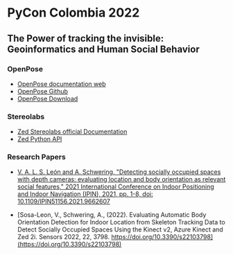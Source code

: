 # PyCon Colombia 2022

## The Power of tracking the invisible: Geoinformatics and Human Social Behavior

### OpenPose

- [OpenPose documentation web](https://cmu-perceptual-computing-lab.github.io/openpose/web/html/doc/index.html)
- [OpenPose Github](https://github.com/CMU-Perceptual-Computing-Lab/openpose)
- [OpenPose Download](https://github.com/CMU-Perceptual-Computing-Lab/openpose/releases/tag/v1.7.0)

### Stereolabs

- [Zed Stereolabs official Documentation](https://www.stereolabs.com/docs/)
- [Zed Python API](https://www.stereolabs.com/docs/app-development/python/install/)


### Research Papers

- [V. A. L. S. León and A. Schwering, "Detecting socially occupied spaces with depth cameras: evaluating location and body orientation as relevant social features," 2021 International Conference on Indoor Positioning and Indoor Navigation (IPIN), 2021, pp. 1-8, doi: 10.1109/IPIN51156.2021.9662607](https://ieeexplore.ieee.org/document/9662607)

- [Sosa-Leon, V., Schwering, A., (2022). Evaluating Automatic Body Orientation Detection for Indoor Location from Skeleton Tracking Data to Detect Socially Occupied Spaces Using the Kinect v2, Azure Kinect and Zed 2i. Sensors 2022, 22, 3798. https://doi.org/10.3390/s22103798](https://doi.org/10.3390/s22103798)


